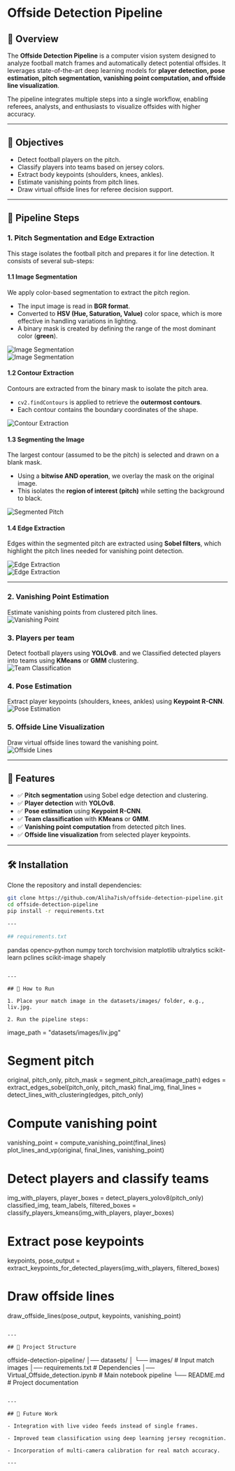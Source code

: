 # Offside Detection Pipeline  

## 📌 Overview  
The **Offside Detection Pipeline** is a computer vision system designed to analyze football match frames and automatically detect potential offsides. It leverages state-of-the-art deep learning models for **player detection, pose estimation, pitch segmentation, vanishing point computation, and offside line visualization**.  

The pipeline integrates multiple steps into a single workflow, enabling referees, analysts, and enthusiasts to visualize offsides with higher accuracy.  

---

## 🎯 Objectives  
- Detect football players on the pitch.  
- Classify players into teams based on jersey colors.  
- Extract body keypoints (shoulders, knees, ankles).  
- Estimate vanishing points from pitch lines.  
- Draw virtual offside lines for referee decision support.  

---

## 📸 Pipeline Steps  

### 1. Pitch Segmentation and Edge Extraction  

This stage isolates the football pitch and prepares it for line detection. It consists of several sub-steps:  

#### 1.1 Image Segmentation  
We apply color-based segmentation to extract the pitch region.  
- The input image is read in **BGR format**.  
- Converted to **HSV (Hue, Saturation, Value)** color space, which is more effective in handling variations in lighting.  
- A binary mask is created by defining the range of the most dominant color (**green**).  


![Image Segmentation](outputs/1.png)  
![Image Segmentation](outputs/2.png)  

#### 1.2 Contour Extraction  
Contours are extracted from the binary mask to isolate the pitch area.  
- `cv2.findContours` is applied to retrieve the **outermost contours**.  
- Each contour contains the boundary coordinates of the shape.  

![Contour Extraction](outputs/3.png)  

#### 1.3 Segmenting the Image  
The largest contour (assumed to be the pitch) is selected and drawn on a blank mask.  
- Using a **bitwise AND operation**, we overlay the mask on the original image.  
- This isolates the **region of interest (pitch)** while setting the background to black.  

![Segmented Pitch](outputs/4.png)  

#### 1.4 Edge Extraction  
Edges within the segmented pitch are extracted using **Sobel filters**, which highlight the pitch lines needed for vanishing point detection.  

![Edge Extraction](outputs/6.png)  
![Edge Extraction](outputs/7.png)  

---

### 2. Vanishing Point Estimation  
Estimate vanishing points from clustered pitch lines.  
![Vanishing Point](outputs/8.png)  

### 3. Players per team
Detect football players using **YOLOv8**. and we Classified detected players into teams using **KMeans** or **GMM** clustering.  
![Team Classification](outputs/9.png)  

### 4. Pose Estimation  
Extract player keypoints (shoulders, knees, ankles) using **Keypoint R-CNN**.  
![Pose Estimation](outputs/10.png)  

### 5. Offside Line Visualization  
Draw virtual offside lines toward the vanishing point.  
![Offside Lines](outputs/11.png)  

---

## 🧰 Features  
- ✅ **Pitch segmentation** using Sobel edge detection and clustering.  
- ✅ **Player detection** with **YOLOv8**.  
- ✅ **Pose estimation** using **Keypoint R-CNN**.  
- ✅ **Team classification** with **KMeans** or **GMM**.  
- ✅ **Vanishing point computation** from detected pitch lines.  
- ✅ **Offside line visualization** from selected player keypoints.  

---

## 🛠️ Installation  
Clone the repository and install dependencies:  

```bash
git clone https://github.com/Aliha7ish/offside-detection-pipeline.git
cd offside-detection-pipeline
pip install -r requirements.txt

---

## requirements.txt 
```
pandas
opencv-python
numpy
torch
torchvision
matplotlib
ultralytics
scikit-learn
pclines
scikit-image
shapely
```

---

## 🚀 How to Run

1. Place your match image in the datasets/images/ folder, e.g., liv.jpg.

2. Run the pipeline steps:

```
image_path = "datasets/images/liv.jpg"

# Segment pitch
original, pitch_only, pitch_mask = segment_pitch_area(image_path)
edges = extract_edges_sobel(pitch_only, pitch_mask)
final_img, final_lines = detect_lines_with_clustering(edges, pitch_only)

# Compute vanishing point
vanishing_point = compute_vanishing_point(final_lines)
plot_lines_and_vp(original, final_lines, vanishing_point)

# Detect players and classify teams
img_with_players, player_boxes = detect_players_yolov8(pitch_only)
classified_img, team_labels, filtered_boxes = classify_players_kmeans(img_with_players, player_boxes)

# Extract pose keypoints
keypoints, pose_output = extract_keypoints_for_detected_players(img_with_players, filtered_boxes)

# Draw offside lines
draw_offside_lines(pose_output, keypoints, vanishing_point)
```

---

## 📂 Project Structure
```
offside-detection-pipeline/
│── datasets/
│   └── images/          # Input match images
│── requirements.txt     # Dependencies
│── Virtual_Offside_detection.ipynb  # Main notebook pipeline
└── README.md            # Project documentation
```

---

## 📌 Future Work

- Integration with live video feeds instead of single frames.

- Improved team classification using deep learning jersey recognition.

- Incorporation of multi-camera calibration for real match accuracy.

---
